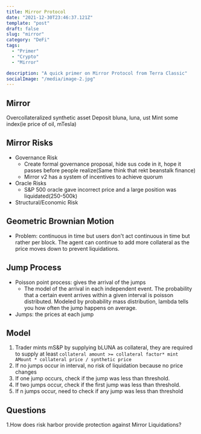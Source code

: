 ```yaml
---
title: Mirror Protocol
date: "2021-12-30T23:46:37.121Z"
template: "post"
draft: false
slug: "mirror"
category: "DeFi"
tags:
  - "Primer"
  - "Crypto"
  - "Mirror"

description: "A quick primer on Mirror Protocol from Terra Classic"
socialImage: "/media/image-2.jpg"
---
```


## Mirror

Overcollateralized synthetic asset
Deposit bluna, luna, ust
Mint some index(ie price of oil, mTesla)

## Mirror Risks

- Governance Risk
  - Create formal governance proposal, hide sus code in it, hope it passes before people realize(Same think that rekt beanstalk finance)
  - Mirror v2 has a system of incentives to achieve quorum
- Oracle Risks
  - S&P 500 oracle gave incorrect price and a large position was liquidated(250-500k)
- Structural/Economic Risk

## Geometric Brownian Motion

- Problem: continuous in time but users don't act continuous in time but rather per block. The agent can continue to add more collateral as the price moves down to prevent liquidations.

## Jump Process

- Poisson point process: gives the arrival of the jumps
  - The model of the arrival in each independent event. The probability that a certain event arrives within a given interval is poisson distributed. Modeled by probability mass distribution, lambda tells you how often the jump happens on average.
- Jumps: the prices at each jump

## Model

1. Trader mints mS&P by supplying bLUNA as collateral, they are required to supply at least
   `collateral amount >= collateral factor* mint AMount * collateral price / synthetic price`
2. If no jumps occur in interval, no risk of liquidation because no price changes
3. If one jump occurs, check if the jump was less than threshold.
4. If two jumps occur, check if the first jump was less than threshold.
5. If n jumps occur, need to check if any jump was less than threshold

## Questions

1.How does risk harbor provide protection against Mirror Liquidations?
